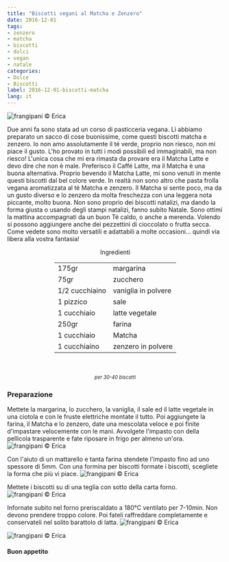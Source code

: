 ```yaml
---
title: "Biscotti vegani al Matcha e Zenzero"
date: 2016-12-01
tags:
- zenzero
- matcha
- biscotti
- dolci
- vegan
- natale
categories:
- Dolce
- Biscotti
label: 2016-12-01-biscotti-matcha
lang: it
---
```

![](header.jpg "frangipani © Erica")

Due anni fa sono stata ad un corso di pasticceria vegana. Lì abbiamo preparato un sacco di cose buonissime, come questi biscotti matcha e zenzero. Io non amo assolutamente il té verde, proprio non riesco, non mi piace il gusto. L'ho provato in tutti i modi possibili ed immaginabili, ma non riesco! L'unica cosa che mi era rimasta da provare era il Matcha Latte e devo dire che non è male. Preferisco il Caffé Latte, ma il Matcha è una buona alternativa. Proprio bevendo il Matcha Latte, mi sono venuti in mente questi biscotti dal bel colore verde. In realtà non sono altro che pasta frolla vegana aromatizzata al té Matcha e zenzero. Il Matcha si sente poco, ma da un gusto diverso e lo zenzero da molta freschezza con una leggera nota piccante, molto buona. Non sono proprio dei biscotti natalizi, ma dando la forma giusta o usando degli stampi natalizi, fanno subito Natale. Sono ottimi la mattina accompagnati da un buon Té caldo, o anche a merenda. Volendo si possono aggiungere anche dei pezzettini di cioccolato o frutta secca. Come vedete sono molto versatili e adattabili a molte occasioni... quindi via libera alla vostra fantasia!

<div id="wrapper" style="text-align: center">
  <div id="yourdiv" style="display: inline-block;">
    <div class="ingredients">
      <div class="ingredients-title">Ingredienti</div>
      <table>
        <tbody>
          <tr>
            <td>175gr</td>
            <td>margarina</td>
          </tr>
          <tr>
            <td>75gr</td>
            <td>zucchero</td>
          </tr>
          <tr>
            <td>1/2 cucchiaino</td>
            <td>vaniglia in polvere</td>
          </tr>
          <tr>
            <td>1 pizzico</td>
            <td>sale</td>
          </tr>
          <tr>
            <td>1 cucchiaio</td>
            <td>latte vegetale</td>
          </tr>
          <tr>
            <td>250gr</td>
            <td>farina</td>
          </tr>
          <tr>
            <td>1 cucchiaio</td>
            <td>Matcha</td>
          </tr>
          <tr>
            <td>1 cucchiaino</td>
            <td>zenzero in polvere</td>   
          </tr>
        </tbody>
      </table>
      <br></br>
      <i class="pull-right" style="font-size: 80%;">per 30-40 biscotti</i>
    </div>
  </div>
</div>


<h3>
  <font color="grey">
    <i class="fa-solid fa-gears"></i>
  </font> Preparazione
</h3>

Mettete la margarina, lo zucchero, la vaniglia, il sale ed il latte vegetale in una ciotola e con le fruste elettriche montate il tutto. Poi aggiungete la farina, il Matcha e lo zenzero, date una mescolata veloce e poi finite d'impastare velocemente con le mani. Avvolgete l'impasto con della pellicola trasparente e fate riposare in frigo per almeno un'ora.
![](impasto.jpg "frangipani © Erica")

Con l'aiuto di un mattarello e tanta farina stendete l'impasto fino ad uno spessore di 5mm. Con una formina per biscotti formate i biscotti, scegliete la forma che più vi piace.
![](biscotti.jpg "frangipani © Erica")

Mettete i biscotti su di una teglia con sotto della carta forno.
![](teglia.jpg "frangipani © Erica")

Infornate subito nel forno preriscaldato a 180°C ventilato per 7-10min. Non devono prendere troppo colore. Poi fateli raffreddare completamente e conservateli nel solito barattolo di latta.
![](risultato1.jpg "frangipani © Erica")

![](risultato2.jpg "frangipani © Erica")

<h4>Buon appetito
  <font color="red">
    <i class="fa-regular fa-face-smile"></i>
  </font>
</h4>